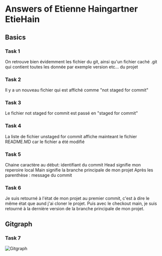 # Answers of Etienne Haingartner EtieHain

## Basics
### Task 1
On retrouve bien évidemment les fichier du git, ainsi qu'un fichier caché .git qui contient toutes les donnée par exemple version etc... du projet

### Task 2
Il y a un nouveau fichier qui est affiché comme "not staged for commit"
### Task 3
Le fichier not staged for commit est passé en "staged for commit"
### Task 4
La liste de fichier unstaged for commit affiche mainteant le fichier README.MD car le fichier a été modifié
### Task 5
Chaine caractère au début: identifiant du commit
Head signifie mon reperoire local
Main signifie la branche principale de mon projet
Après les parenthèse : message du commit
### Task 6
Je suis retourné à l'état de mon projet au premier commit, c'est à dire le même état que aund j'ai cloner le projet. Puis avec le checkout main, je suis retourné à la dernière version de la branche principale de mon projet.
## Gitgraph

### Task 7

![Gitgraph](img/gitgraph.svg)
